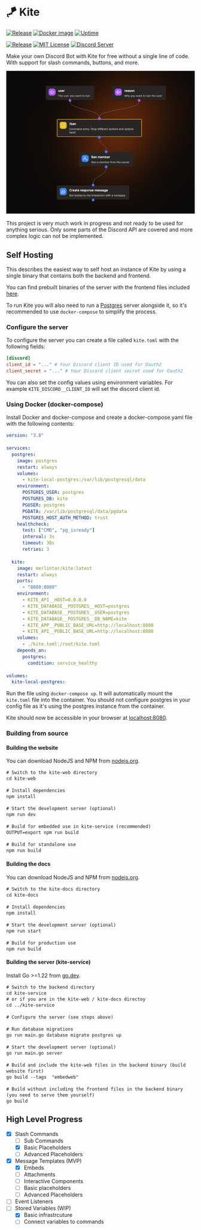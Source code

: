 # 🪁 Kite

[![Release](https://github.com/merlinfuchs/kite/actions/workflows/release.yaml/badge.svg)](https://github.com/merlinfuchs/kite/releases)
[![Docker image](https://github.com/merlinfuchs/kite/actions/workflows/docker-push.yaml/badge.svg)](https://hub.docker.com/r/merlintor/kite)
[![Uptime](https://img.shields.io/endpoint?url=https%3A%2F%2Fraw.githubusercontent.com%2Fmerlinfuchs%2Fkite-uptime%2Fmaster%2Fapi%2Fkite-api%2Fuptime.json)](https://status.kite.onl/)

[![Release](https://img.shields.io/github/v/release/merlinfuchs/kite)](https://github.com/merlinfuchs/kite/releases/latest)
[![MIT License](https://img.shields.io/github/license/merlinfuchs/kite)](LICENSE)
[![Discord Server](https://img.shields.io/discord/730045476459642900)](https://discord.gg/rNd9jWHnXh)

Make your own Discord Bot with Kite for free without a single line of code. With support for slash commands, buttons, and more.

![Flow Example](./example-flow.png)

This project is very much work in progress and not ready to be used for anything serious. Only some parts of the Discord API are covered and more complex logic can not be implemented.

## Self Hosting

This describes the easiest way to self host an instance of Kite by using a single binary that contains both the backend and frontend.

You can find prebuilt binaries of the server with the frontend files included [here](https://github.com/merlinfuchs/kite/releases/latest).

To run Kite you will also need to run a [Postgres](https://www.postgresql.org/) server alongside it, so it's recommended to use `docker-compose` to simplify the process.

### Configure the server

To configure the server you can create a file called `kite.toml` with the following fields:

```toml
[discord]
client_id = "..." # Your Discord client ID used for Oauth2
client_secret = "..." # Your Discord client secret used for Oauth2
```

You can also set the config values using environment variables. For example `KITE_DISCORD__CLIENT_ID` will set the discord client id.

### Using Docker (docker-compose)

Install Docker and docker-compose and create a docker-compose.yaml file with the following contents:

```yaml
version: "3.8"

services:
  postgres:
    image: postgres
    restart: always
    volumes:
      - kite-local-postgres:/var/lib/postgresql/data
    environment:
      POSTGRES_USER: postgres
      POSTGRES_DB: kite
      PGUSER: postgres
      PGDATA: /var/lib/postgresql/data/pgdata
      POSTGRES_HOST_AUTH_METHOD: trust
    healthcheck:
      test: ["CMD", "pg_isready"]
      interval: 3s
      timeout: 30s
      retries: 3

  kite:
    image: merlintor/kite:latest
    restart: always
    ports:
      - "8080:8080"
    environment:
      - KITE_API__HOST=0.0.0.0
      - KITE_DATABASE__POSTGRES__HOST=postgres
      - KITE_DATABASE__POSTGRES__USER=postgres
      - KITE_DATABASE__POSTGRES__DB_NAME=kite
      - KITE_APP__PUBLIC_BASE_URL=http://localhost:8080
      - KITE_API__PUBLIC_BASE_URL=http://localhost:8080
    volumes:
      - ./kite.toml:/root/kite.toml
    depends_on:
      postgres:
        condition: service_healthy

volumes:
  kite-local-postgres:
```

Run the file using `docker-compose up`. It will automatically mount the `kite.toml` file into the container. You should not configure postgres in your config file as it's using the postgres instance from the container.

Kite should now be accessible in your browser at [localhost:8080](http://localhost:8080).

### Building from source

#### Building the website

You can download NodeJS and NPM from [nodejs.org](https://nodejs.org/en/download/).

```shell
# Switch to the kite-web directory
cd kite-web

# Install dependencies
npm install

# Start the development server (optional)
npm run dev

# Build for embedded use in kite-service (recommended)
OUTPUT=export npm run build

# Build for standalone use
npm run build
```

#### Building the docs

You can download NodeJS and NPM from [nodejs.org](https://nodejs.org/en/download/).

```shell
# Switch to the kite-docs directory
cd kite-docs

# Install dependencies
npm install

# Start the development server (optional)
npm run start

# Build for production use
npm run build
```

#### Building the server (kite-service)

Install Go >=1.22 from [go.dev](https://go.dev/doc/install).

```shell
# Switch to the backend directory
cd kite-service
# or if you are in the kite-web / kite-docs directoy
cd ../kite-service

# Configure the server (see steps above)

# Run database migrations
go run main.go database migrate postgres up

# Start the development server (optional)
go run main.go server

# Build and include the kite-web files in the backend binary (build website first)
go build --tags  "embedweb"

# Build without including the frontend files in the backend binary (you need to serve them yourself)
go build
```

## High Level Progress

- [x] Slash Commands
  - [ ] Sub Commands
  - [x] Basic Placeholders
  - [ ] Advanced Placeholders
- [x] Message Templates (MVP)
  - [x] Embeds
  - [ ] Attachments
  - [ ] Interactive Components
  - [ ] Basic placeholders
  - [ ] Advanced Placeholders
- [ ] Event Listeners
- [ ] Stored Variables (WIP)
  - [x] Basic infrastrcuture
  - [ ] Connect variables to commands
